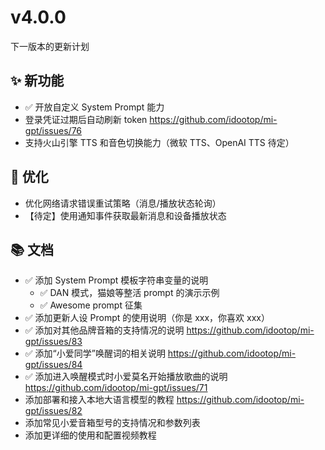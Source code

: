 # v4.0.0

下一版本的更新计划

## ✨ 新功能

- ✅ 开放自定义 System Prompt 能力
- 登录凭证过期后自动刷新 token https://github.com/idootop/mi-gpt/issues/76
- 支持火山引擎 TTS 和音色切换能力（微软 TTS、OpenAI TTS 待定）

## 💪 优化

- 优化网络请求错误重试策略（消息/播放状态轮询）
- 【待定】使用通知事件获取最新消息和设备播放状态

## 📚 文档

- ✅ 添加 System Prompt 模板字符串变量的说明
  - ✅ DAN 模式，猫娘等整活 prompt 的演示示例
  - ✅ Awesome prompt 征集
- ✅ 添加更新人设 Prompt 的使用说明（你是 xxx，你喜欢 xxx）
- ✅ 添加对其他品牌音箱的支持情况的说明 https://github.com/idootop/mi-gpt/issues/83
- ✅ 添加“小爱同学”唤醒词的相关说明 https://github.com/idootop/mi-gpt/issues/84
- ✅ 添加进入唤醒模式时小爱莫名开始播放歌曲的说明 https://github.com/idootop/mi-gpt/issues/71
- 添加部署和接入本地大语言模型的教程 https://github.com/idootop/mi-gpt/issues/82
- 添加常见小爱音箱型号的支持情况和参数列表
- 添加更详细的使用和配置视频教程
